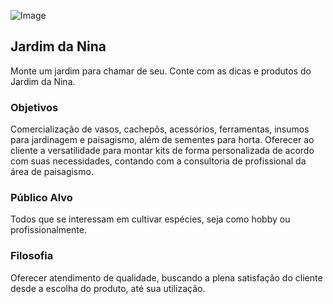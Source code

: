 ![Image](src)

## Jardim da Nina

Monte um jardim para chamar de seu. Conte com as dicas e produtos do Jardim da Nina.

### Objetivos

Comercialização de vasos, cachepôs, acessórios, ferramentas, insumos para jardinagem e paisagismo, além de sementes para horta.
Oferecer ao cliente a versatilidade para montar kits de forma personalizada de acordo com suas necessidades, contando com a consultoria de profissional da área de paisagismo.

### Público Alvo

Todos que se interessam em cultivar espécies, seja como hobby ou profissionalmente.

### Filosofia

Oferecer atendimento de qualidade, buscando a plena satisfação do cliente desde a escolha do produto, até sua utilização.
